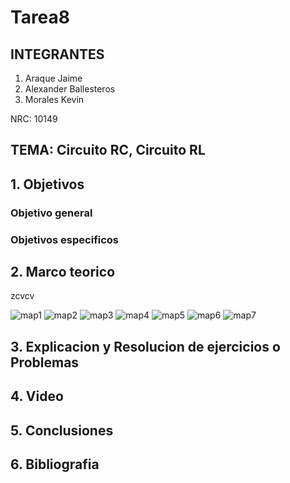 #  Tarea8
## INTEGRANTES

1. Araque Jaime
2. Alexander Ballesteros
3. Morales Kevin

NRC: 10149
## TEMA: Circuito RC, Circuito RL
## 1. Objetivos
### Objetivo general
### Objetivos especificos
## 2. Marco teorico

zcvcv


![map1](https://user-images.githubusercontent.com/93224166/153528124-078ba75f-3610-4671-89c6-2030507a7c80.png)
![map2](https://user-images.githubusercontent.com/93224166/153528126-d631fce3-9883-4a61-84c1-07e51b6e535f.png)
![map3](https://user-images.githubusercontent.com/93224166/153528128-c43a9da7-ae33-411d-b697-8aad947773ad.png)
![map4](https://user-images.githubusercontent.com/93224166/153528129-01d55a52-5b89-4cab-88d3-87be8cb1e1e1.png)
![map5](https://user-images.githubusercontent.com/93224166/153528130-15a4b471-b28d-4ca5-8aea-a7730a5c0367.png)
![map6](https://user-images.githubusercontent.com/93224166/153528131-36c2847a-2e30-423f-8288-4abc6ecccf46.png)
![map7](https://user-images.githubusercontent.com/93224166/153528132-019f17b7-3cfa-4ee8-ad81-c09762705cd7.png)

## 3. Explicacion y Resolucion de ejercicios o Problemas
## 4. Video 
## 5. Conclusiones
## 6. Bibliografia

